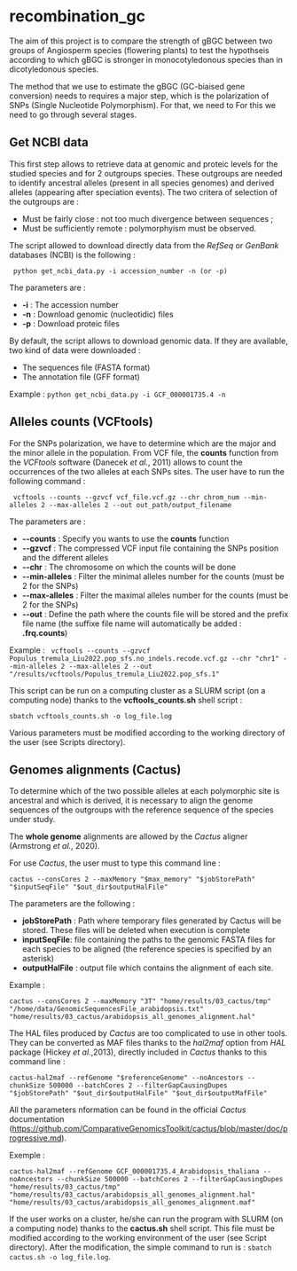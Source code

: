 # recombination_gc

The aim of this project is to compare the strength of gBGC between two groups of Angiosperm species (flowering plants) to test the hypothseis according to which gBGC is stronger in monocotyledonous species than in dicotyledonous species.

The method that we use to estimate the gBGC (GC-biaised gene conversion) needs to requires a major step, which is the polarization of SNPs (Single Nucleotide Polymorphism). For that, we need to For this we need to go through several stages.

## Get NCBI data

This first step allows to retrieve data at genomic and proteic levels for the studied species and for 2 outgroups species. These outgroups are needed to identify ancestral alleles (present in all species genomes) and derived alleles (appearing after speciation events). The two critera of selection of the outgroups are : 
 * Must be fairly close : not too much divergence between sequences ;
 * Must be sufficiently remote : polymorphyism must be observed.

The script allowed to download directly data from the _RefSeq_ or _GenBank_ databases (NCBI) is the following : 

``` python get_ncbi_data.py -i accession_number -n (or -p)``` 

The parameters are :
 * __-i__ : The accession number
 * __-n__ : Download genomic (nucleotidic) files
 * __-p__ : Download proteic files

By default, the script allows to download genomic data. If they are available, two kind of data were downloaded : 
 * The sequences file (FASTA format)
 * The annotation file (GFF format)

Example : ```python get_ncbi_data.py -i GCF_000001735.4 -n```

## Alleles counts (VCFtools)

For the SNPs polarization, we have to determine which are the major and the minor allele in the population. From VCF file, the __counts__ function from the _VCFtools_ software (Danecek _et al._, 2011) allows to count the occurrences of the two alleles at each SNPs sites.
The user have to run the following command :

``` vcftools --counts --gzvcf vcf_file.vcf.gz --chr chrom_num --min-alleles 2 --max-alleles 2 --out out_path/output_filename```

The parameters are :
 * __--counts__ : Specify you wants to use the **counts** function 
 * __--gzvcf__ : The compressed VCF input file containing the SNPs position and the different alleles
 * __--chr__ : The chromosome on which the counts will be done
 * __--min-alleles__ : Filter the minimal alleles number for the counts (must be 2 for the SNPs)
 * __--max-alleles__ : Filter the maximal alleles number for the counts (must be 2 for the SNPs)
 * __--out__ : Define the path where the counts file will be stored and the prefix file name (the suffixe file name will automatically be added : __.frq.counts__)

Example :
``` vcftools --counts --gzvcf Populus_tremula_Liu2022.pop_sfs.no_indels.recode.vcf.gz --chr "chr1" --min-alleles 2 --max-alleles 2 --out "/results/vcftools/Populus_tremula_Liu2022.pop_sfs.1"```

This script can be run on a computing cluster as a SLURM script (on a computing node) thanks to the **vcftools_counts.sh** shell script :

``` sbatch vcftools_counts.sh -o log_file.log ```

Various parameters must be modified according to the working directory of the user (see Scripts directory).

## Genomes alignments (Cactus)

To determine which of the two possible alleles at each polymorphic site is ancestral and which is derived, it is necessary to align the genome sequences of the outgroups with the reference sequence of the species under study.

The **whole genome** alignments are allowed by the *Cactus* aligner (Armstrong *et al.*, 2020).

For use *Cactus*, the user must to type this command line : 

``` cactus --consCores 2 --maxMemory "$max_memory" "$jobStorePath" "$inputSeqFile" "$out_dir$outputHalFile" ```

The parameters are the following : 
 * __jobStorePath__ : Path where temporary files generated by Cactus will be stored. These files will be deleted when execution is complete
 * __inputSeqFile__: file containing the paths to the genomic FASTA files for each species to be aligned (the reference species is
specified by an asterisk)
* __outputHalFile__ : output file which contains the alignment of each site.

Example : 

``` cactus --consCores 2 --maxMemory "3T" "home/results/03_cactus/tmp" "/home/data/GenomicSequencesFile_arabidopsis.txt" "home/results/03_cactus/arabidopsis_all_genomes_alignment.hal" ```

The HAL files produced by *Cactus* are too complicated to use in other tools. They can be converted as MAF files thanks to the *hal2maf* option from *HAL* package (Hickey *et al.*,2013), directly included in *Cactus* thanks to this command line :

``` cactus-hal2maf --refGenome "$referenceGenome" --noAncestors --chunkSize 500000 --batchCores 2 --filterGapCausingDupes "$jobStorePath" "$out_dir$outputHalFile" "$out_dir$outputMafFile" ```

All the parameters nformation can be found in the official *Cactus* documentation (https://github.com/ComparativeGenomicsToolkit/cactus/blob/master/doc/progressive.md).

Exemple :

```cactus-hal2maf --refGenome GCF_000001735.4_Arabidopsis_thaliana --noAncestors --chunkSize 500000 --batchCores 2 --filterGapCausingDupes "home/results/03_cactus/tmp" "home/results/03_cactus/arabidopsis_all_genomes_alignment.hal" "home/results/03_cactus/arabidopsis_all_genomes_alignment.maf"```

If the user works on a cluster, he/she can run the program with SLURM (on a computing node) thanks to the **cactus.sh** shell script. This file must be modified according to the working environment of the user (see Script directory). After the modification, the simple command to run is : ```sbatch cactus.sh -o log_file.log```.